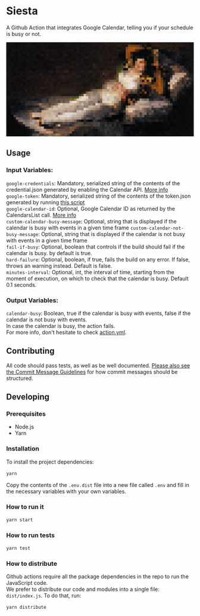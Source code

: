 # Siesta   
A Github Action that integrates Google Calendar, telling you if your schedule is busy or not.  
 
![alt text][logo] 

## Usage
### Input Variables:   
```google-credentials```: Mandatory, serialized string of the contents of the credential.json generated by enabling the Calendar API. [More info](https://developers.google.com/calendar/quickstart/nodejs)  
```google-token```: Mandatory, serialized string of the contents of the token.json generated by running [this script](https://github.com/gsuitedevs/node-samples/blob/master/calendar/quickstart/index.js)  
```google-calendar-id```: Optional, Google Calendar ID as returned by the CalendarsList call. [More info](https://developers.google.com/calendar/v3/reference/calendarList/list)    
```custom-calendar-busy-message```: Optional, string that is displayed if the calendar is busy with events in a given time frame
```custom-calendar-not-busy-message```: Optional, string that is displayed if the calendar is not busy with events in a given time frame  
```fail-if-busy```: Optional, boolean that controls if the build should fail if the calendar is busy. by default is true.  
```hard-failure```: Optional, boolean, if true, fails the build on any error. If false, throws an warning instead. Default is false.  
```minutes-interval```: Optional, int, the interval of time, starting from the moment of execution, on which to check that the calendar is busy. Default 0.1 seconds.
  
### Output Variables:  
```calendar-busy```: Boolean, true if the calendar is busy with events, false if the calendar is not busy with events.  
In case the calendar is busy, the action fails.  
For more info, don't hesitate to check [action.yml](action.yml).  

## Contributing
All code should pass tests, as well as be well documented. [Please also see the Commit Message Guidelines](CONTRIBUTING.MD) for how commit messages should be structured.


## Developing

### Prerequisites

- Node.js
- Yarn

### Installation

To install the project dependencies:

```bash
yarn
```

Copy the contents of the `.env.dist` file into a new file called `.env`
and fill in the necessary variables with your own variables.

### How to run it
```bash
yarn start
```

### How to run tests
```bash
yarn test
```
### How to distribute
Github actions require all the package dependencies in the repo to run the JavaScript code.  
We prefer to distribute our code and modules into a single file: ```dist/index.js```. To do that, run: 
```bash
yarn distribute
```
[logo]: logo.png "Enjoy Siesta"
